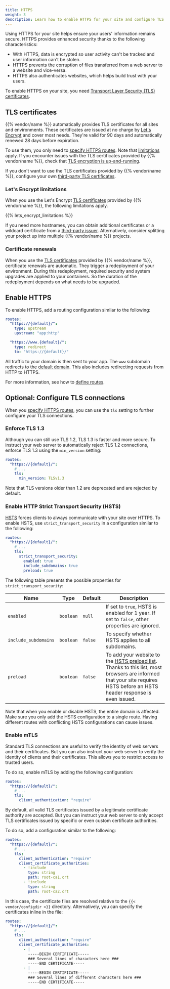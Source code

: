 ```yaml
---
title: HTTPS
weight: 3
description: Learn how to enable HTTPS for your site and configure TLS connections.
---
```


Using HTTPS for your site helps ensure your users' information remains secure.
HTTPS provides enhanced security thanks to the following characteristics:

- With HTTPS, data is encrypted so user activity can't be tracked and user information can't be stolen.
- HTTPS prevents the corruption of files transferred from a web server to a website and vice-versa.
- HTTPS also authenticates websites, which helps build trust with your users.

To enable HTTPS on your site, you need [Transport Layer Security (TLS) certificates](#tls-certificates).

## TLS certificates

{{% vendor/name %}} automatically provides TLS certificates for all sites and environments.
These certificates are issued at no charge by [Let's Encrypt](https://letsencrypt.org/) and cover most needs.
They're valid for 90 days and automatically renewed 28 days before expiration.

To use them, you only need to [specify HTTPS routes](../define-routes/https.md#enable-https).
Note that [limitations](../define-routes/https.md#lets-encrypt-limitations) apply.
If you encounter issues with the TLS certificates provided by {{% vendor/name %}},
check that [TLS encryption is up-and-running](../domains/troubleshoot.md#verify-ssltls-encryption).

If you don't want to use the TLS certificates provided by {{% vendor/name %}},
configure your own [third-party TLS certificates](../domains/steps/tls.md).

### Let's Encrypt limitations

When you use the Let's Encrypt [TLS certificates](#tls-certificates) provided by {{% vendor/name %}},
the following limitations apply.

{{% lets_encrypt_limitations %}}

If you need more hostnames, you can obtain additional certificates
or a wildcard certificate from a [third-party issuer](../domains/steps/tls.md).
Alternatively, consider splitting your project up into multiple {{% vendor/name %}} projects.

### Certificate renewals

When you use the [TLS certificates](#tls-certificates) provided by {{% vendor/name %}},
certificate renewals are automatic.
They trigger a redeployment of your environment.
During this redeployment, required security and system upgrades are applied to your containers.
So the duration of the redeployment depends on what needs to be upgraded.

## Enable HTTPS

To enable HTTPS, add a routing configuration similar to the following:

```yaml {configFile="routes"}
routes:
  "https://{default}/":
    type: upstream
    upstream: "app:http"

  "https://www.{default}/":
    type: redirect
    to: "https://{default}/"
```

All traffic to your domain is then sent to your app.
The `www` subdomain redirects to the [default domain](../define-routes/_index.md#default).
This also includes redirecting requests from HTTP to HTTPS.

For more information, see how to [define routes](../define-routes/_index.md).

## Optional: Configure TLS connections

When you [specify HTTPS routes](#enable-https),
you can use the `tls` setting to further configure your TLS connections.

### Enforce TLS 1.3

Although you can still use TLS 1.2, TLS 1.3 is faster and more secure.
To instruct your web server to automatically reject TLS 1.2 connections,
enforce TLS 1.3 using the `min_version` setting:

```yaml {configFile="routes"}
routes:
  "https://{default}/":
    # ...
    tls:
      min_version: TLSv1.3
```

Note that TLS versions older than 1.2 are deprecated and are rejected by default.

### Enable HTTP Strict Transport Security (HSTS)

[HSTS](https://developer.mozilla.org/en-US/docs/Web/HTTP/Headers/Strict-Transport-Security) forces clients to always communicate with your site over HTTPS.
To enable HSTS, use `strict_transport_security` in a configuration similar to the following:

```yaml {configFile="routes"}
routes:
  "https://{default}/":
    # ...
    tls:
      strict_transport_security:
        enabled: true
        include_subdomains: true
        preload: true
```

The following table presents the possible properties for `strict_transport_security`:

| Name                 | Type      | Default | Description                                                                                    |
|----------------------|-----------|---------|------------------------------------------------------------------------------------------------|
| `enabled`            | `boolean` | `null`  | If set to `true`, HSTS is enabled for 1 year. If set to `false`, other properties are ignored. |
| `include_subdomains` | `boolean` | `false` | To specify whether HSTS applies to all subdomains.                                             |
| `preload`            | `boolean` | `false` | To add your website to the [HSTS preload list](https://hstspreload.org/). Thanks to this list, most browsers are informed that your site requires HSTS before an HSTS header response is even issued. |

Note that when you enable or disable HSTS, the entire domain is affected.
Make sure you only add the HSTS configuration to a single route.
Having different routes with conflicting HSTS configurations can cause issues.

### Enable mTLS

Standard TLS connections are useful to verify the identity of web servers and their certificates.
But you can also instruct your web server to verify the identity of clients and their certificates.
This allows you to restrict access to trusted users.

To do so, enable mTLS by adding the following configuration:

```yaml {configFile="routes"}
routes:
  "https://{default}/":
    # ...
    tls:
      client_authentication: "require"
```

By default, all valid TLS certificates issued by a legitimate certificate authority are accepted.
But you can instruct your web server to only accept TLS certificates issued by specific or even custom certificate authorities.

To do so, add a configuration similar to the following:

```yaml {configFile="routes"}
routes:
  "https://{default}/":
    # ...
    tls:
      client_authentication: "require"
      client_certificate_authorities:
        - !include
          type: string
          path: root-ca1.crt
        - !include
          type: string
          path: root-ca2.crt
```

In this case, the certificate files are resolved relative to the `{{< vendor/configdir >}}` directory.
Alternatively, you can specify the certificates inline in the file:

```yaml {configFile="routes"}
routes:
  "https://{default}/":
    # ...
    tls:
      client_authentication: "require"
      client_certificate_authorities:
        - |
          -----BEGIN CERTIFICATE-----
          ### Several lines of characters here ###
          -----END CERTIFICATE-----
        - |
          -----BEGIN CERTIFICATE-----
          ### Several lines of different characters here ###
          -----END CERTIFICATE-----
```
